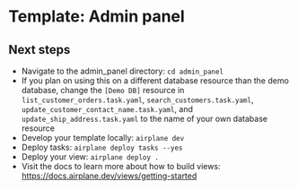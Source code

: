 # Template: Admin panel

## Next steps

- Navigate to the admin_panel directory: `cd admin_panel`
- If you plan on using this on a different database resource than the demo database, change the `[Demo DB]` resource in `list_customer_orders.task.yaml`, `search_customers.task.yaml`, `update_customer_contact_name.task.yaml`, and `update_ship_address.task.yaml` to the name of your own database resource
- Develop your template locally: `airplane dev`
- Deploy tasks: `airplane deploy tasks --yes`
- Deploy your view: `airplane deploy .`
- Visit the docs to learn more about how to build views: https://docs.airplane.dev/views/getting-started
